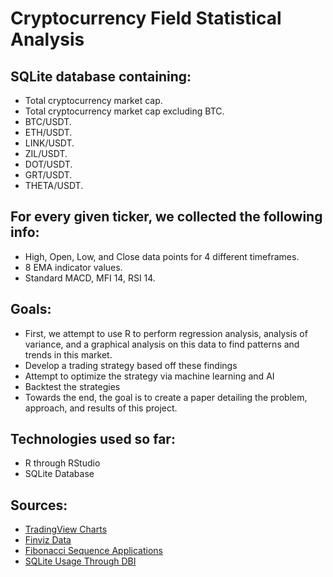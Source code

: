 # Cryptocurrency Field Statistical Analysis

## SQLite database containing: 
* Total cryptocurrency market cap.
* Total cryptocurrency market cap excluding BTC.
* BTC/USDT.
* ETH/USDT.
* LINK/USDT.
* ZIL/USDT.
* DOT/USDT.
* GRT/USDT.
* THETA/USDT.

## For every given ticker, we collected the following info:
* High, Open, Low, and Close data points for 4 different timeframes.
* 8 EMA indicator values.
* Standard MACD, MFI 14, RSI 14.

## Goals:
* First, we attempt to use R to perform regression analysis, analysis of variance, and a graphical analysis on this data to find patterns and trends in this market. 
* Develop a trading strategy based off these findings
* Attempt to optimize the strategy via machine learning and AI
* Backtest the strategies
* Towards the end, the goal is to create a paper detailing the problem, approach, and results of this project.

## Technologies used so far:
* R through RStudio
* SQLite Database

## Sources:
* [TradingView Charts](https://tradingview.com)
* [Finviz Data](https://finviz.com)
* [Fibonacci Sequence Applications](https://www.investopedia.com/articles/trading/05/advfibonacci.asp)
* [SQLite Usage Through DBI](https://db.rstudio.com/dbi)

